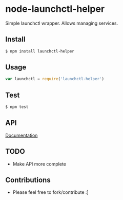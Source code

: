 # node-launchctl-helper

Simple launchctl wrapper. Allows managing services.

## Install

```bash
$ npm install launchctl-helper
```

## Usage

```js
var launchctl = require('launchctl-helper')
```

## Test

```bash
$ npm test
```


## API

 [Documentation](https://alex-kostirin.github.io/npm-launchctl-helper/doc/)

## TODO

- Make API more complete

## Contributions

- Please feel free to fork/contribute :]